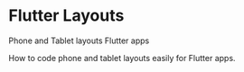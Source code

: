 # Flutter Layouts
Phone and Tablet layouts Flutter apps

How to code phone and tablet layouts easily for Flutter apps.
